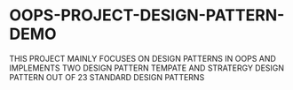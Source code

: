 # OOPS-PROJECT-DESIGN-PATTERN-DEMO
THIS PROJECT MAINLY FOCUSES ON DESIGN PATTERNS IN OOPS AND IMPLEMENTS TWO DESIGN PATTERN TEMPATE AND STRATERGY DESIGN PATTERN OUT OF 23 STANDARD DESIGN PATTERNS

